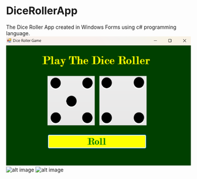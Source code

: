 # DiceRollerApp
The Dice Roller App created in Windows Forms using c# programming language.
![alt image](https://github.com/romannomad/DiceRollerApp/blob/master/1.png)
![alt image]()
![alt image]()
